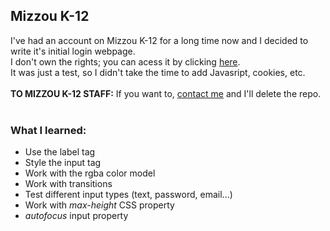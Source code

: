 ## Mizzou K-12
I've had an account on Mizzou K-12 for a long time now and I decided to write it's initial login webpage.<br>
I don't own the rights; you can acess it by clicking <a href="https://courses.mizzouk12.missouri.edu/login/canvas">here</a>.<br>
It was just a test, so I didn't take the time to add Javasript, cookies, etc.<br><br>
**TO MIZZOU K-12 STAFF:** If you want to, <a href="https://t.me/bored_user">contact me</a> and I'll delete the repo.<br><br>
### What I learned: ###
<ul>
    <li>Use the label tag</li>
    <li>Style the input tag</li>
    <li>Work with the rgba color model</li>
    <li>Work with transitions</li>
    <li>Test different input types (text, password, email...)</li>
    <li>Work with <em>max-height</em> CSS property</li>
    <li><em>autofocus</em> input property</li>
</ul>
